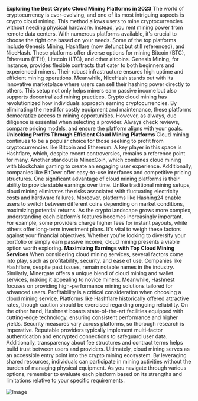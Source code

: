 **Exploring the Best Crypto Cloud Mining Platforms in 2023**
The world of cryptocurrency is ever-evolving, and one of its most intriguing aspects is crypto cloud mining. This method allows users to mine cryptocurrencies without needing physical hardware. Instead, you rent mining power from remote data centers. With numerous platforms available, it's crucial to choose the right one based on your needs. Some of the top platforms include Genesis Mining, Hashflare (now defunct but still referenced), and NiceHash. These platforms offer diverse options for mining Bitcoin (BTC), Ethereum (ETH), Litecoin (LTC), and other altcoins.
Genesis Mining, for instance, provides flexible contracts that cater to both beginners and experienced miners. Their robust infrastructure ensures high uptime and efficient mining operations. Meanwhile, NiceHash stands out with its innovative marketplace where users can sell their hashing power directly to others. This setup not only helps miners earn passive income but also supports decentralized mining practices.
Crypto cloud mining has revolutionized how individuals approach earning cryptocurrencies. By eliminating the need for costly equipment and maintenance, these platforms democratize access to mining opportunities. However, as always, due diligence is essential when selecting a provider. Always check reviews, compare pricing models, and ensure the platform aligns with your goals.
**Unlocking Profits Through Efficient Cloud Mining Platforms**
Cloud mining continues to be a popular choice for those seeking to profit from cryptocurrencies like Bitcoin and Ethereum. A key player in this space is Hashflare, which, despite recent controversies, remains a reference point for many. Another standout is MinexCoin, which combines cloud mining with blockchain gaming to create an engaging user experience. Additionally, companies like BitDeer offer easy-to-use interfaces and competitive pricing structures.
One significant advantage of cloud mining platforms is their ability to provide stable earnings over time. Unlike traditional mining setups, cloud mining eliminates the risks associated with fluctuating electricity costs and hardware failures. Moreover, platforms like Hashing24 enable users to switch between different coins depending on market conditions, maximizing potential returns.
As the crypto landscape grows more complex, understanding each platform’s features becomes increasingly important. For example, some providers charge higher fees for instant payouts, while others offer long-term investment plans. It's vital to weigh these factors against your financial objectives. Whether you're looking to diversify your portfolio or simply earn passive income, cloud mining presents a viable option worth exploring.
**Maximizing Earnings with Top Cloud Mining Services**
When considering cloud mining services, several factors come into play, such as profitability, security, and ease of use. Companies like Hashflare, despite past issues, remain notable names in the industry. Similarly, Minergate offers a unique blend of cloud mining and wallet services, making it appealing to novice miners. Meanwhile, Hashnest focuses on providing high-performance mining solutions tailored for advanced users.
Profitability is a critical consideration when choosing a cloud mining service. Platforms like Hashflare historically offered attractive rates, though caution should be exercised regarding ongoing reliability. On the other hand, Hashnest boasts state-of-the-art facilities equipped with cutting-edge technology, ensuring consistent performance and higher yields.
Security measures vary across platforms, so thorough research is imperative. Reputable providers typically implement multi-factor authentication and encrypted connections to safeguard user data. Additionally, transparency about fee structures and contract terms helps build trust between users and providers.
Ultimately, cloud mining serves as an accessible entry point into the crypto mining ecosystem. By leveraging shared resources, individuals can participate in mining activities without the burden of managing physical equipment. As you navigate through various options, remember to evaluate each platform based on its strengths and limitations relative to your specific requirements.


![Image](https://github.com/user-attachments/assets/4a25d116-2220-4385-b08e-f287af8fcbc4)